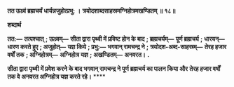 **तत ऊध्र्वं ब्रह्मचर्यं धार्यन्नजुहोत्प्रभु: ।** **त्रयोदशाब्दसाहस्रमग्निहोत्रमखण्डितम् ॥ १८॥** 

**शब्दार्थ** 

**तत:—** **तत्पश्चात्** **; ऊध्र्वम्—** **सीता द्वारा पृथ्वी में प्रविष्ट होन के बाद** **; ब्रह्मचर्यम्—** **पूर्ण ब्रह्मचर्य** **; धारयन्—** **धारण करते हुए** **; अजुहोत्—** **यज्ञ किये** **; प्रभु:—** **भगवान् रामचन्द्र ने** **; त्रयोदश-अब्द-साहस्रम्—** **तेरह हजार वर्षों तक** **; अग्निहोत्रम्—** **अग्निहोत्र यज्ञ** **; अखण्डितम्—** **अनवरत।** **.** 

**सीता द्वारा पृथ्वी में प्रवेश करने के बाद भगवान् रामचन्द्र ने पूर्ण ब्रह्मचर्य का पालन किया और** **तेरह हजार वर्षों तक वे अनवरत अग्निहोत्र यज्ञ करते रहे।** **** 